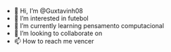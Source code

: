 - 👋 Hi, I’m @Guxtavinh08
- 👀 I’m interested in futebol 
- 🌱 I’m currently learning pensamento computacional 
- 💞️ I’m looking to collaborate on 
- 📫 How to reach me vencer

<!---
Guxtavinh08/Guxtavinh08 is a ✨ special ✨ repository because its `README.md` (this file) appears on your GitHub profile.
You can click the Preview link to take a look at your changes.
--->
